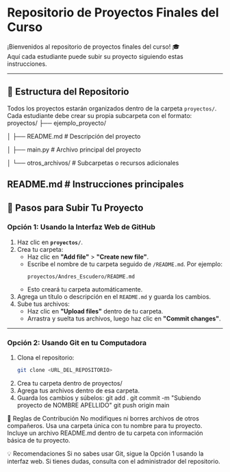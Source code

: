 # Repositorio de Proyectos Finales del Curso

¡Bienvenidos al repositorio de proyectos finales del curso! 🎓  
Aquí cada estudiante puede subir su proyecto siguiendo estas instrucciones.

---

## 📂 Estructura del Repositorio
Todos los proyectos estarán organizados dentro de la carpeta `proyectos/`. Cada estudiante debe crear su propia subcarpeta con el formato:
proyectos/
├── ejemplo_proyecto/

│   ├── README.md       # Descripción del proyecto

│   ├── main.py         # Archivo principal del proyecto

│   └── otros_archivos/ # Subcarpetas o recursos adicionales

README.md               # Instrucciones principales
---

## 🚀 Pasos para Subir Tu Proyecto

### Opción 1: Usando la Interfaz Web de GitHub
1. Haz clic en **`proyectos/`**.
2. Crea tu carpeta:
   - Haz clic en **"Add file"** > **"Create new file"**.
   - Escribe el nombre de tu carpeta seguido de `/README.md`. Por ejemplo:
     ```
     proyectos/Andres_Escudero/README.md
     ```
   - Esto creará tu carpeta automáticamente.
3. Agrega un título o descripción en el `README.md` y guarda los cambios.
4. Sube tus archivos:
   - Haz clic en **"Upload files"** dentro de tu carpeta.
   - Arrastra y suelta tus archivos, luego haz clic en **"Commit changes"**.

---

### Opción 2: Usando Git en tu Computadora
1. Clona el repositorio:
   ```bash
   git clone <URL_DEL_REPOSITORIO>
2. Crea tu carpeta dentro de proyectos/
3. Agrega tus archivos dentro de esa carpeta.
4. Guarda los cambios y súbelos:
   git add .
   git commit -m "Subiendo proyecto de NOMBRE APELLIDO"
   git push origin main
   
  🌟 Reglas de Contribución
No modifiques ni borres archivos de otros compañeros.
Usa una carpeta única con tu nombre para tu proyecto.
Incluye un archivo README.md dentro de tu carpeta con información básica de tu proyecto.

  💡 Recomendaciones
Si no sabes usar Git, sigue la Opción 1 usando la interfaz web.
Si tienes dudas, consulta con el administrador del repositorio.


